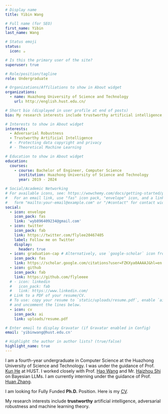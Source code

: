 ```yaml
---
# Display name
title: Yibin Wang

# Full name (for SEO)
first_name: Yibin
last_name: Wang

# Status emoji
status:
  icon: ☕️

# Is this the primary user of the site?
superuser: true

# Role/position/tagline
role: Undergraduate 

# Organizations/Affiliations to show in About widget
organizations:
  - name: Huazhong University of Science and Technology
    url: http://english.hust.edu.cn/

# Short bio (displayed in user profile at end of posts)
bio: My research interests include trustworthy artificial intelligence, adversarial robustness and machine learning theory.

# Interests to show in About widget
interests: 
  - Adversarial Robustness
  - Trustworthy Artificial Intelligence
  # - Protecting data copyright and privacy
  # - Theoretical Machine Learning

# Education to show in About widget
education:
  courses:
    - course: Bachelor of Engineer, Computer Science
      institution: Huazhong University of Science and Technology
      year: 2019 - 2024

# Social/Academic Networking
# For available icons, see: https://wowchemy.com/docs/getting-started/page-builder/#icons
#   For an email link, use "fas" icon pack, "envelope" icon, and a link in the
#   form "mailto:your-email@example.com" or "/#contact" for contact widget.
social:
  - icon: envelope
    icon_pack: fas
    link: 'wyb896409234@gmail.com'
  - icon: twitter
    icon_pack: fab
    link: https://twitter.com/flylee20467405
    label: Follow me on Twitter
    display:
      header: true
  - icon: graduation-cap # Alternatively, use `google-scholar` icon from `ai` icon pack
    icon_pack: fas
    link: https://scholar.google.com/citations?user=FZKXya0AAAAJ&hl=en
  - icon: github
    icon_pack: fab
    link: https://github.com/flyleeee
  # - icon: linkedin
  #   icon_pack: fab
  #   link: https://www.linkedin.com/
  # Link to a PDF of your resume/CV.
  # To use: copy your resume to `static/uploads/resume.pdf`, enable `ai` icons in `params.yaml`,
  # and uncomment the lines below.
  - icon: cv
    icon_pack: ai
    link: uploads/resume.pdf

# Enter email to display Gravatar (if Gravatar enabled in Config)
email: 'yibinwang@hust.edu.cn'

# Highlight the author in author lists? (true/false)
highlight_name: true
---
```

 
I am a fourth-year undergraduate in Computer Science at the Huazhong University of Science and Technology. I was under the guidance of Prof. [Kun He](https://scholar.google.com/citations?user=YTQnGJsAAAAJ) at HUST. I worked closely with Prof. [Hao Wang](http://www.wanghao.in/) and Mr. [Haizhou Shi](https://haizhou-shi.github.io/) on Bayesian LLMs. I am currently interning under the guidance of Prof. [Huan Zhang](https://www.huan-zhang.com/).

I am looking for Fully Funded **Ph.D.** Position. Here is my [CV](https://yibinwang.netlify.app/uploads/resume.pdf).

My research interests include **trustworthy** artificial intelligence, adversarial robustness and machine learning theory.
<!-- {style="text-align: justify;"} -->


